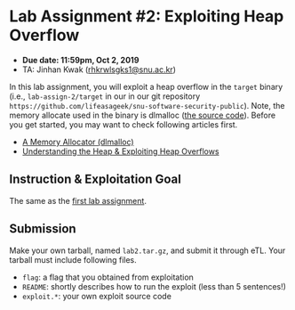 # Lab Assignment #2: Exploiting Heap Overflow

- **Due date: 11:59pm, Oct 2, 2019**
- TA: Jinhan Kwak (rhkrwlsgks1@snu.ac.kr)

In this lab assignment, you will exploit a heap overflow in the
`target` binary (i.e., `lab-assign-2/target` in our in our git
repository `https://github.com/lifeasageek/snu-software-security-public`).
Note, the memory allocate used in the binary is dlmalloc
([the source code](http://gee.cs.oswego.edu/pub/misc/malloc-2.6.1.c)).
Before you get started, you may want to check following articles
first.

- [A Memory Allocator (dlmalloc)](http://gee.cs.oswego.edu/dl/html/malloc.html)
- [Understanding the Heap & Exploiting Heap Overflows](http://www.mathyvanhoef.com/2013/02/understanding-heap-exploiting-heap.html)

## Instruction & Exploitation Goal

The same as the [first lab assignment](https://github.com/lifeasageek/snu-software-security-public/tree/spring-21/lab-assign-1).

## Submission

Make your own tarball, named `lab2.tar.gz`, and submit it through
eTL. Your tarball must include following files.

- `flag`: a flag that you obtained from exploitation
- `README`: shortly describes how to run the exploit (less than 5 sentences!)
- `exploit.*`: your own exploit source code
